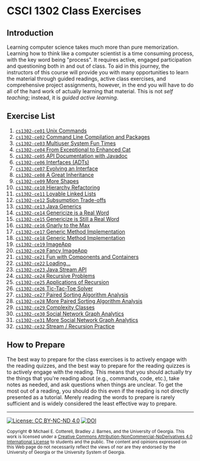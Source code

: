 # CSCI 1302 Class Exercises

## Introduction 

Learning computer science takes much more than pure memorization. Learning how
to think like a computer scientist is a time consuming process, with the key
word being "process". It requires active, engaged participation and questioning
both in and out of class. To aid in this journey, the instructors of this 
course will provide you with many opportunities to learn the material through 
guided readings, active class exercises, and comprehensive project assignments,
however, in the end you will have to do all of the hard work of actually learning 
that material. This is not *self teaching*; instead, it is *guided active learning*.

## Exercise List 

1. [`cs1302-ce01` Unix Commands](https://github.com/cs1302uga/cs1302-ce01)
1. [`cs1302-ce02` Command Line Compilation and Packages](https://github.com/cs1302uga/cs1302-ce02)
1. [`cs1302-ce03` Multiuser System Fun Times](https://github.com/cs1302uga/cs1302-ce03)
1. [`cs1302-ce04` From Exceptional to Enhanced Cat](https://github.com/cs1302uga/cs1302-ce04)
1. [`cs1302-ce05` API Documentation with Javadoc](https://github.com/cs1302uga/cs1302-ce05)
1. [`cs1302-ce06` Interfaces (ADTs)](https://github.com/cs1302uga/cs1302-ce06)
1. [`cs1302-ce07` Evolving an Interface](https://github.com/cs1302uga/cs1302-ce07)
1. [`cs1302-ce08` A Great Inheritance](https://github.com/cs1302uga/cs1302-ce08)
1. [`cs1302-ce09` More Shapes](https://github.com/cs1302uga/cs1302-ce09)
1. [`cs1302-ce10` Hierarchy Refactoring](https://github.com/cs1302uga/cs1302-ce10)
1. [`cs1302-ce11` Lovable Linked Lists](https://github.com/cs1302uga/cs1302-ce11)
1. [`cs1302-ce12` Subsumption Trade-offs](https://github.com/cs1302uga/cs1302-ce12)
1. [`cs1302-ce13` Java Generics](https://github.com/cs1302uga/cs1302-ce13)
1. [`cs1302-ce14` Genericize is a Real Word](https://github.com/cs1302uga/cs1302-ce14)
1. [`cs1302-ce15` Genericize is Still a Real Word](https://github.com/cs1302uga/cs1302-ce15)
1. [`cs1302-ce16` Gnarly to the Max](https://github.com/cs1302uga/cs1302-ce16)
1. [`cs1302-ce17` Generic Method Implementation](https://github.com/cs1302uga/cs1302-ce17)
1. [`cs1302-ce18` Generic Method Implementation](https://github.com/cs1302uga/cs1302-ce18)
1. [`cs1302-ce19` ImageApp](https://github.com/cs1302uga/cs1302-ce19)
1. [`cs1302-ce20` Fancy ImageApp](https://github.com/cs1302uga/cs1302-ce20)
1. [`cs1302-ce21` Fun with Components and Containers](https://github.com/cs1302uga/cs1302-ce21)
1. [`cs1302-ce22` Loading...](https://github.com/cs1302uga/cs1302-ce22)
1. [`cs1302-ce23` Java Stream API](https://github.com/cs1302uga/cs1302-ce23)
1. [`cs1302-ce24` Recursive Problems](https://github.com/cs1302uga/cs1302-ce24)
1. [`cs1302-ce25` Applications of Recursion](https://github.com/cs1302uga/cs1302-ce25)
1. [`cs1302-ce26` Tic-Tac-Toe Solver](https://github.com/cs1302uga/cs1302-ce26)
1. [`cs1302-ce27` Paired Sorting Algorithm Analysis](https://github.com/cs1302uga/cs1302-ce27)
1. [`cs1302-ce28` More Paired Sorting Algorithm Analysis](https://github.com/cs1302uga/cs1302-ce28)
1. [`cs1302-ce29` Complexity Classes](https://github.com/cs1302uga/cs1302-ce29)
1. [`cs1302-ce30` Social Network Graph Analytics](https://github.com/cs1302uga/cs1302-ce30)
1. [`cs1302-ce31` More Social Network Graph Analytics](https://github.com/cs1302uga/cs1302-ce31)
1. [`cs1302-ce32` Stream / Recursion Practice](https://github.com/cs1302uga/cs1302-ce32)

## How to Prepare

The best way to prepare for the class exercises is to actively engage with the reading 
quizzes, and the best way to prepare for the reading quizzes is to actively engage with 
the reading. This means that you should actually try the things that you're reading about
(e.g., commands, code, etc.), take notes as needed, and ask questions when things are unclear. 
To get the most out of a reading, you should do this even if the reading is not directly 
presented as a tutorial. Merely reading the words to prepare is rarely sufficient and is
widely considered the least effective way to prepare.  

<hr/>

[![License: CC BY-NC-ND 4.0](https://img.shields.io/badge/License-CC%20BY--NC--ND%204.0-lightgrey.svg)](http://creativecommons.org/licenses/by-nc-nd/4.0/) [![DOI](https://zenodo.org/badge/162320460.svg)](https://zenodo.org/badge/latestdoi/162320460)

<small>
Copyright &copy; Michael E. Cotterell, Bradley J. Barnes, and the University of Georgia.
This work is licensed under a <a rel="license" href="http://creativecommons.org/licenses/by-nc-nd/4.0/">Creative Commons Attribution-NonCommercial-NoDerivatives 4.0 International License</a> to students and the public.
The content and opinions expressed on this Web page do not necessarily reflect the views of nor are they endorsed by the University of Georgia or the University System of Georgia.
</small>
